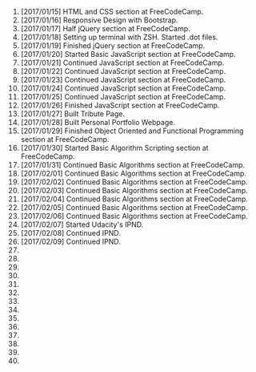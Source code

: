 1. [2017/01/15] HTML and CSS section at FreeCodeCamp.
2. [2017/01/16] Responsive Design with Bootstrap.
3. [2017/01/17] Half jQuery section at FreeCodeCamp.
4. [2017/01/18] Setting up terminal with ZSH. Started .dot files.
5. [2017/01/19] Finished jQuery section at FreeCodeCamp.
6. [2017/01/20] Started Basic JavaScript section at FreeCodeCamp.
7. [2017/01/21] Continued JavaScript section at FreeCodeCamp.
8. [2017/01/22] Continued JavaScript section at FreeCodeCamp.
9. [2017/01/23] Continued JavaScript section at FreeCodeCamp.
10. [2017/01/24] Continued JavaScript section at FreeCodeCamp.
11. [2017/01/25] Continued JavaScript section at FreeCodeCamp.
12. [2017/01/26] Finished JavaScript section at FreeCodeCamp.
13. [2017/01/27] Built Tribute Page.
14. [2017/01/28] Built Personal Portfolio Webpage.
15. [2017/01/29] Finished Object Oriented and Functional Programming section at FreeCodeCamp.
16. [2017/01/30] Started Basic Algorithm Scripting section at FreeCodeCamp.
17. [2017/01/31] Continued Basic Algorithms section at FreeCodeCamp.
18. [2017/02/01] Continued Basic Algorithms section at FreeCodeCamp.
19. [2017/02/02] Continued Basic Algorithms section at FreeCodeCamp.
20. [2017/02/03] Continued Basic Algorithms section at FreeCodeCamp.
21. [2017/02/04] Continued Basic Algorithms section at FreeCodeCamp.
22. [2017/02/05] Continued Basic Algorithms section at FreeCodeCamp.
23. [2017/02/06] Continued Basic Algorithms section at FreeCodeCamp.
24. [2017/02/07] Started Udacity's IPND.
25. [2017/02/08] Continued IPND.
26. [2017/02/09] Continued IPND.
27.
28.
29.
30.
31.
32.
33.
34.
35.
36.
37.
38.
39.
40.
